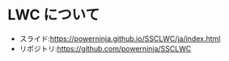# LWC について

- スライド:https://powerninja.github.io/SSCLWC/ja/index.html
- リポジトリ:https://github.com/powerninja/SSCLWC
